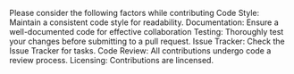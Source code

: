 Please consider the following factors while contributing
Code Style:
Maintain a consistent code style for readability.
Documentation:
Ensure a well-documented code for effective collaboration
Testing:
Thoroughly test your changes before submitting to a pull request.
Issue Tracker:
Check the Issue Tracker for tasks.
Code Review: 
All contributions undergo code a review process.
Licensing:
Contributions are lincensed. 
